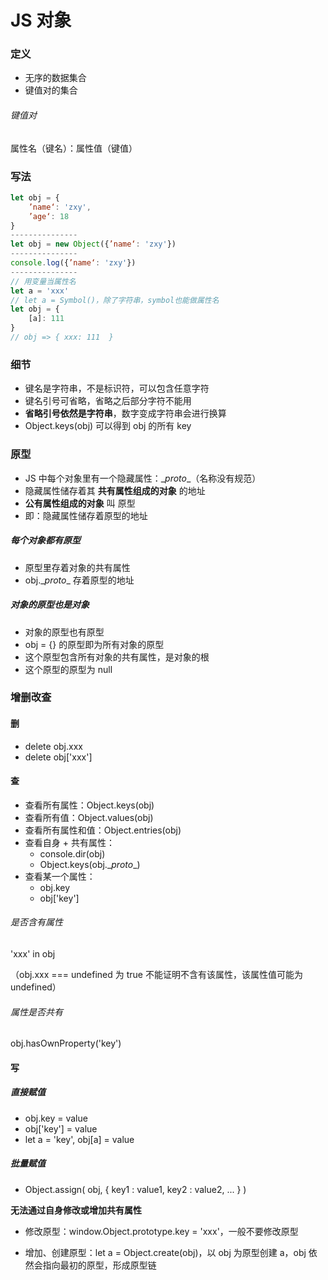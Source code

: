# JS 对象

### 定义

* 无序的数据集合
* 键值对的集合

###### 键值对

属性名（键名）：属性值（键值）

### 写法

```javascript
let obj = {
    ’name‘: 'zxy',
    ’age‘: 18
}
---------------
let obj = new Object({’name‘: 'zxy'})
---------------
console.log({’name‘: 'zxy'})
---------------
// 用变量当属性名
let a = 'xxx'
// let a = Symbol()，除了字符串，symbol也能做属性名
let obj = {
    [a]: 111
}
// obj => { xxx: 111  }
```

### 细节

* 键名是字符串，不是标识符，可以包含任意字符
* 键名引号可省略，省略之后部分字符不能用
* **省略引号依然是字符串**，数字变成字符串会进行换算
* Object.keys(obj) 可以得到 obj 的所有 key

### 原型

* JS 中每个对象里有一个隐藏属性：\__proto__（名称没有规范）
* 隐藏属性储存着其 **共有属性组成的对象** 的地址
* **公有属性组成的对象** 叫 原型
* 即：隐藏属性储存着原型的地址

##### 每个对象都有原型

* 原型里存着对象的共有属性
* obj.\__proto__ 存着原型的地址

##### 对象的原型也是对象

* 对象的原型也有原型
* obj = {} 的原型即为所有对象的原型
* 这个原型包含所有对象的共有属性，是对象的根
* 这个原型的原型为 null

### 增删改查

#### 删

* delete obj.xxx
* delete obj['xxx']

#### 查

* 查看所有属性：Object.keys(obj)
* 查看所有值：Object.values(obj)
* 查看所有属性和值：Object.entries(obj)
* 查看自身 + 共有属性：
  * console.dir(obj)
  * Object.keys(obj.\__proto__)
* 查看某一个属性：
  * obj.key
  * obj['key']

###### 是否含有属性

'xxx' in obj

（obj.xxx === undefined 为 true 不能证明不含有该属性，该属性值可能为 undefined）

###### 属性是否共有

obj.hasOwnProperty('key')

#### 写

##### 直接赋值

* obj.key = value
* obj['key'] = value
* let a = 'key', obj[a] = value

##### 批量赋值

* Object.assign( obj, { key1 : value1, key2 : value2, ... } )

**无法通过自身修改或增加共有属性**

* 修改原型：window.Object.prototype.key = 'xxx'，一般不要修改原型

* 增加、创建原型：let a =  Object.create(obj)，以 obj 为原型创建 a，obj 依然会指向最初的原型，形成原型链